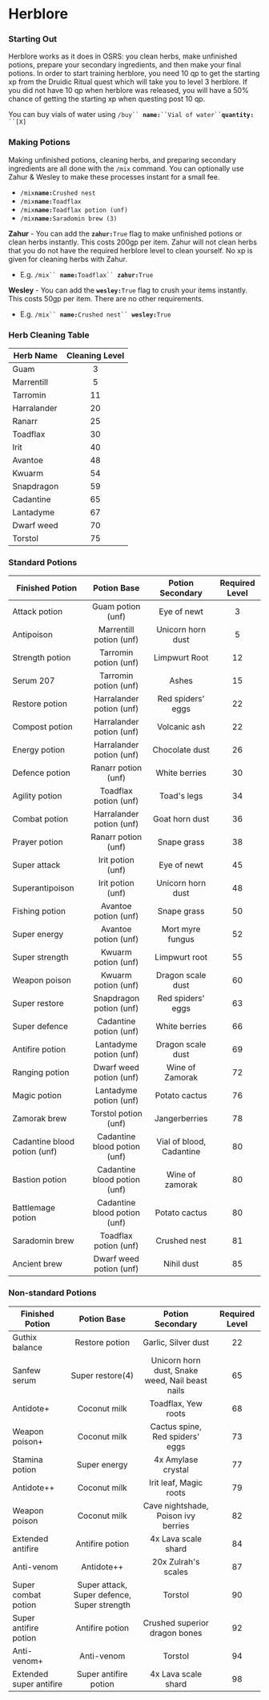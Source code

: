# Herblore

### Starting Out

Herblore works as it does in OSRS: you clean herbs, make unfinished potions, prepare your secondary ingredients, and then make your final potions. In order to start training herblore, you need 10 qp to get the starting xp from the Druidic Ritual quest which will take you to level 3 herblore. If you did not have 10 qp when herblore was released, you will have a 50% chance of getting the starting xp when questing post 10 qp.

You can buy vials of water using `/buy`` `**`name:`**` ``Vial of water`` `**`quantity:`**` ``[X]`

### Making Potions

Making unfinished potions, cleaning herbs, and preparing secondary ingredients are all done with the `/mix` command. You can optionally use Zahur & Wesley to make these processes instant for a small fee.

* `/mix`**`name:`**`Crushed nest`
* `/mix`**`name:`**`Toadflax`
* `/mix`**`name:`**`Toadflax potion (unf)`
* `/mix`**`name:`**`Saradomin brew (3)`

**Zahur** - You can add the **`zahur:`**`True` flag to make unfinished potions or clean herbs instantly. This costs 200gp per item. Zahur will not clean herbs that you do not have the required herblore level to clean yourself. No xp is given for cleaning herbs with Zahur.

* E.g. `/mix`` `**`name:`**`Toadflax`` `**`zahur:`**`True`

**Wesley** - You can add the **`wesley:`**`True` flag to crush your items instantly. This costs 50gp per item. There are no other requirements.

* E.g. `/mix`` `**`name:`**`Crushed nest`` `**`wesley:`**`True`

### Herb Cleaning Table

| **Herb Name** | **Cleaning Level** |
| ------------- | :----------------: |
| Guam          |          3         |
| Marrentill    |          5         |
| Tarromin      |         11         |
| Harralander   |         20         |
| Ranarr        |         25         |
| Toadflax      |         30         |
| Irit          |         40         |
| Avantoe       |         48         |
| Kwuarm        |         54         |
| Snapdragon    |         59         |
| Cadantine     |         65         |
| Lantadyme     |         67         |
| Dwarf weed    |         70         |
| Torstol       |         75         |

### Standard Potions

| **Finished Potion**          |        **Potion Base**       |   **Potion Secondary**   | **Required Level** |
| ---------------------------- | :--------------------------: | :----------------------: | :----------------: |
| Attack potion                |       Guam potion (unf)      |        Eye of newt       |          3         |
| Antipoison                   |    Marrentill potion (unf)   |     Unicorn horn dust    |          5         |
| Strength potion              |     Tarromin potion (unf)    |       Limpwurt Root      |         12         |
| Serum 207                    |     Tarromin potion (unf)    |           Ashes          |         15         |
| Restore potion               |   Harralander potion (unf)   |     Red spiders' eggs    |         22         |
| Compost potion               |   Harralander potion (unf)   |       Volcanic ash       |         22         |
| Energy potion                |   Harralander potion (unf)   |      Chocolate dust      |         26         |
| Defence potion               |      Ranarr potion (unf)     |       White berries      |         30         |
| Agility potion               |     Toadflax potion (unf)    |        Toad's legs       |         34         |
| Combat potion                |   Harralander potion (unf)   |      Goat horn dust      |         36         |
| Prayer potion                |      Ranarr potion (unf)     |        Snape grass       |         38         |
| Super attack                 |       Irit potion (unf)      |        Eye of newt       |         45         |
| Superantipoison              |       Irit potion (unf)      |     Unicorn horn dust    |         48         |
| Fishing potion               |     Avantoe potion (unf)     |        Snape grass       |         50         |
| Super energy                 |     Avantoe potion (unf)     |     Mort myre fungus     |         52         |
| Super strength               |      Kwuarm potion (unf)     |       Limpwurt root      |         55         |
| Weapon poison                |      Kwuarm potion (unf)     |     Dragon scale dust    |         60         |
| Super restore                |    Snapdragon potion (unf)   |     Red spiders' eggs    |         63         |
| Super defence                |    Cadantine potion (unf)    |       White berries      |         66         |
| Antifire potion              |    Lantadyme potion (unf)    |     Dragon scale dust    |         69         |
| Ranging potion               |    Dwarf weed potion (unf)   |      Wine of Zamorak     |         72         |
| Magic potion                 |    Lantadyme potion (unf)    |       Potato cactus      |         76         |
| Zamorak brew                 |     Torstol potion (unf)     |       Jangerberries      |         78         |
| Cadantine blood potion (unf) | Cadantine blood potion (unf) | Vial of blood, Cadantine |         80         |
| Bastion potion               | Cadantine blood potion (unf) |      Wine of zamorak     |         80         |
| Battlemage potion            | Cadantine blood potion (unf) |       Potato cactus      |         80         |
| Saradomin brew               |     Toadflax potion (unf)    |       Crushed nest       |         81         |
| Ancient brew                 |    Dwarf weed potion (unf)   |        Nihil dust        |         85         |

### **Non-standard Potions**

| **Finished Potion**     |               **Potion Base**               |               **Potion Secondary**              | **Required Level** |
| ----------------------- | :-----------------------------------------: | :---------------------------------------------: | :----------------: |
| Guthix balance          |                Restore potion               |               Garlic, Silver dust               |         22         |
| Sanfew serum            |               Super restore(4)              | Unicorn horn dust, Snake weed, Nail beast nails |         65         |
| Antidote+               |                 Coconut milk                |               Toadflax, Yew roots               |         68         |
| Weapon poison+          |                 Coconut milk                |         Cactus spine, Red spiders' eggs         |         73         |
| Stamina potion          |                 Super energy                |                4x Amylase crystal               |         77         |
| Antidote++              |                 Coconut milk                |              Irit leaf, Magic roots             |         79         |
| Weapon poison           |                 Coconut milk                |       Cave nightshade, Poison ivy berries       |         82         |
| Extended antifire       |               Antifire potion               |               4x Lava scale shard               |         84         |
| Anti-venom              |                  Antidote++                 |               20x Zulrah's scales               |         87         |
| Super combat potion     | Super attack, Super defence, Super strength |                     Torstol                     |         90         |
| Super antifire potion   |               Antifire potion               |          Crushed superior dragon bones          |         92         |
| Anti-venom+             |                  Anti-venom                 |                     Torstol                     |         94         |
| Extended super antifire |            Super antifire potion            |               4x Lava scale shard               |         98         |
